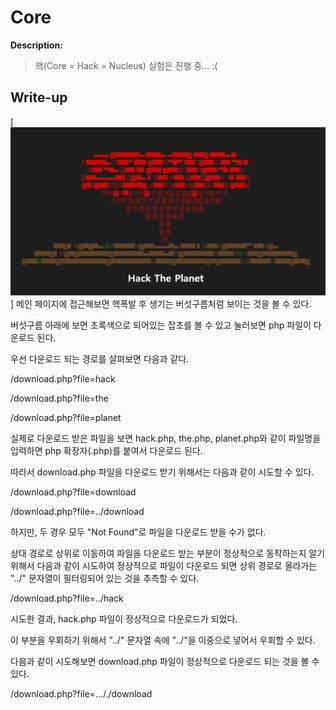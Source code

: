 # Core

**Description:**
> 핵(Core = Hack = Nucleus) 실험은 진행 중... :(


## Write-up
[![Main](img/001.png)]
메인 페이지에 접근해보면 핵폭발 후 생기는 버섯구름처럼 보이는 것을 볼 수 있다.

버섯구름 아래에 보면 초록색으로 되어있는 잡초를 볼 수 있고 눌러보면 php 파일이 다운로드 된다.


우선 다운로드 되는 경로를 살펴보면 다음과 같다.

/download.php?file=hack

/download.php?file=the

/download.php?file=planet


실제로 다운로드 받은 파일을 보면 hack.php, the.php, planet.php와 같이 파일명을 입력하면 php 확장자(.php)를 붙여서 다운로드 된다.

따라서 download.php 파일을 다운로드 받기 위해서는 다음과 같이 시도할 수 있다.

/download.php?file=download

/download.php?file=../download

하지만, 두 경우 모두 "Not Found"로 파일을 다운로드 받을 수가 없다.


상대 경로로 상위로 이동하여 파일을 다운로드 받는 부분이 정상적으로 동작하는지 알기 위해서 다음과 같이 시도하여 정상적으로 파일이 다운로드 되면 상위 경로로 올라가는 "../" 문자열이 필터링되어 있는 것을 추측할 수 있다.

/download.php?file=../hack

시도한 결과, hack.php 파일이 정상적으로 다운로드가 되었다.

이 부분을 우회하기 위해서 "../" 문자열 속에 "../"을 이중으로 넣어서 우회할 수 있다.

다음과 같이 시도해보면 download.php 파일이 정상적으로 다운로드 되는 것을 볼 수 있다.

/download.php?file=..././download
